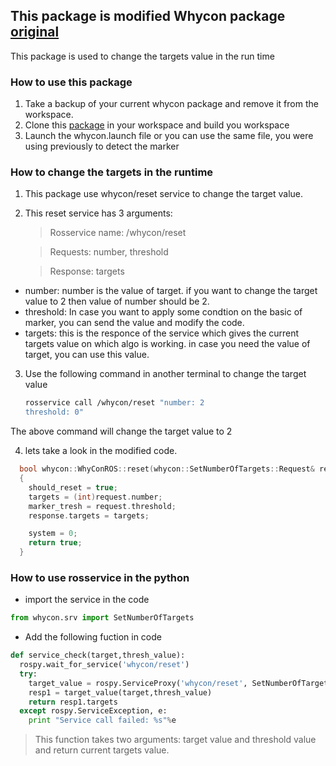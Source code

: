 ## This package is modified Whycon package [original](https://github.com/lrse/whycon)
This package is used to change the targets value in the run time

### How to use this package
1. Take a backup of your current whycon package and remove it from the workspace.
2. Clone this [package](https://github.com/simmubhangu/whycon) in your workspace and build you workspace
3. Launch the whycon.launch file or you can use the same file, you were using previously to detect the marker

### How to change the targets in the runtime
1. This package use whycon/reset service to change the target value.
2. This reset service has 3 arguments:
    > Rosservice name: /whycon/reset

    > Requests: number, threshold

    > Response: targets
  *  number: number is the value of target. if you want to change the target value to 2 then value of number should be 2.
  *  threshold: In case you want to apply some condtion on the basic of marker, you can send the value and modify the code.
  * targets: this is the responce of the service which gives the current targets value on which algo is working. in case you need the value of target, you can use this value.
3. Use the following command in another terminal to change the target value
    ```sh
    rosservice call /whycon/reset "number: 2
    threshold: 0"
    ```
  The above command will change the target value to 2
  
4. lets take a look in the modified code.

  ```cpp
    bool whycon::WhyConROS::reset(whycon::SetNumberOfTargets::Request& request, whycon::SetNumberOfTargets::Response& response)
    {
      should_reset = true;
      targets = (int)request.number;
      marker_tresh = request.threshold;
      response.targets = targets;

      system = 0;
      return true;
    }
  ```
### How to use rosservice in the python
* import the service in the code 
```python
from whycon.srv import SetNumberOfTargets
```
* Add the following fuction in code
```python
def service_check(target,thresh_value):
  rospy.wait_for_service('whycon/reset')
  try:
    target_value = rospy.ServiceProxy('whycon/reset', SetNumberOfTargets)
    resp1 = target_value(target,thresh_value)
    return resp1.targets
  except rospy.ServiceException, e:
    print "Service call failed: %s"%e
 ```     
> This function takes two arguments: target value and threshold value and return current targets value. 



